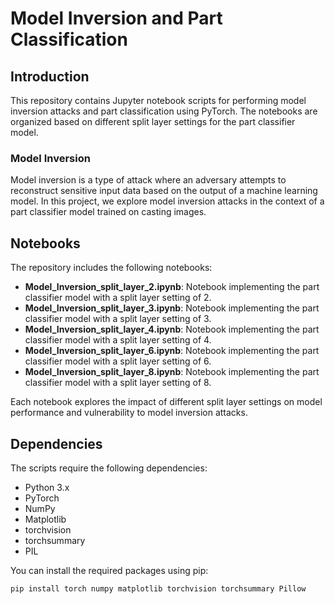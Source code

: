 # Model Inversion and Part Classification

## Introduction

This repository contains Jupyter notebook scripts for performing model inversion attacks and part classification using PyTorch. The notebooks are organized based on different split layer settings for the part classifier model.

### Model Inversion

Model inversion is a type of attack where an adversary attempts to reconstruct sensitive input data based on the output of a machine learning model. In this project, we explore model inversion attacks in the context of a part classifier model trained on casting images.

## Notebooks

The repository includes the following notebooks:

- **Model_Inversion_split_layer_2.ipynb**: Notebook implementing the part classifier model with a split layer setting of 2.
- **Model_Inversion_split_layer_3.ipynb**: Notebook implementing the part classifier model with a split layer setting of 3.
- **Model_Inversion_split_layer_4.ipynb**: Notebook implementing the part classifier model with a split layer setting of 4.
- **Model_Inversion_split_layer_6.ipynb**: Notebook implementing the part classifier model with a split layer setting of 6.
- **Model_Inversion_split_layer_8.ipynb**: Notebook implementing the part classifier model with a split layer setting of 8.

Each notebook explores the impact of different split layer settings on model performance and vulnerability to model inversion attacks.

## Dependencies

The scripts require the following dependencies:

- Python 3.x
- PyTorch
- NumPy
- Matplotlib
- torchvision
- torchsummary
- PIL

You can install the required packages using pip:

```bash
pip install torch numpy matplotlib torchvision torchsummary Pillow
